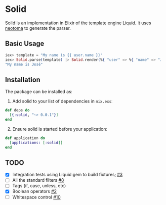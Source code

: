 # Solid

Solid is an implementation in Elixir of the template engine Liquid. It uses [neotoma](https://github.com/seancribbs/neotoma) to generate the parser.

## Basic Usage

```elixir
iex> template = "My name is {{ user.name }}"
iex> Solid.parse(template) |> Solid.render(%{ "user" => %{ "name" => "José" } }) |> to_string
"My name is José"
```

## Installation

The package can be installed as:

  1. Add solid to your list of dependencies in `mix.exs`:
```elixir
def deps do
  [{:solid, "~> 0.0.1"}]
end
```
  2. Ensure solid is started before your application:

```elixir
def application do
  [applications: [:solid]]
end
```

## TODO

* [x] Integration tests using Liquid gem to build fixtures; [#3](https://github.com/edgurgel/solid/pull/3)
* [ ] All the standard filters [#8](https://github.com/edgurgel/solid/issues/8)
* [ ] Tags (if, case, unless, etc)
* [x] Boolean operators [#2](https://github.com/edgurgel/solid/pull/2)
* [ ] Whitespace control [#10](https://github.com/edgurgel/solid/issues/10)
